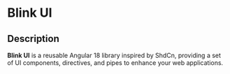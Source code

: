 # Blink UI

## Description

<b>Blink UI</b> is a reusable Angular 18 library inspired by ShdCn, providing a set of UI components, directives, and pipes to enhance your web applications.
